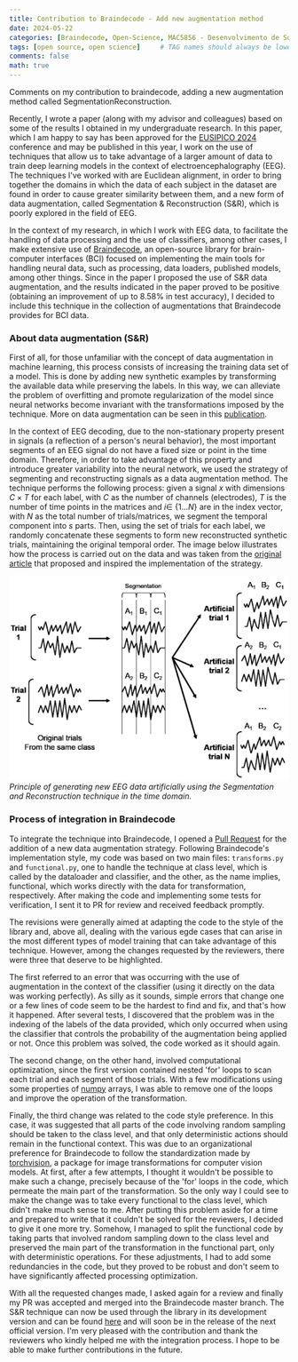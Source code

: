 ```yaml
---
title: Contribution to Braindecode - Add new augmentation method
date: 2024-05-22
categories: [Braindecode, Open-Science, MAC5856 - Desenvolvimento de Software Livre]
tags: [open source, open science]     # TAG names should always be lowercase
comments: false
math: true
---
```


Comments on my contribution to braindecode, adding a new augmentation method called SegmentationReconstruction.

<!--
Recentemente, eu escrevi junto ao meu orientador e colega [Bruno Aristimunha](https://github.com/bruAristimunha) um paper a partir de alguns resultados que obtive na minha pesquisa de iniciação científica na graduação. Neste paper, o qual estou feliz em poder dizer que foi aprovado para a conferência EUSIPICO 2024 e poderá ser publicado futuramente, eu trabalho com o uso de técnicas que permitem usufruir de uma maior quantidade de dados para treinamento de modelos de aprendizado profundo no contexto de eletroencefalografia (EEG). As técnicas com as quais eu trabalhei foram alinhamento euclidiano, de forma a aproximar os domínios em que os dados de cada sujeito no dataset se encontram e provocar maior similaridade entre estes e, uma nova forma de aumentação de dados, chamada Segmentação & Reconstrução (S&R), pouco explarada no contexto em que me insiro.

No contexto da minha pesquisa, em que trabalho com dados de EEG, para facilitar o manuseio de processamento de dados e utilização de classificardores, entre outros casos, eu utilizo ostensivamente o [Braindecode](https://braindecode.org/stable/index.html), uma biblioteca open-source para interfaces cérebro-computador (BCI) focada em implementar as principais ferramentas para manusear dados neurais, como processamentos, carregadores de dados, modelos publicados, entre outras coisas. Uma vez que no paper eu propus a utilização da aumentação de dados S&R, e os resultado indicados no paper se mostraram positivos (obtendo uma melhora de até 8.58% na acurácia de teste), decidi por incluir esta técnica no acervo de aumentações que o Braindecode fornece para dados de BCI.
-->

Recently, I wrote a paper (along with my advisor and colleagues) based on some of the results I obtained in my undergraduate research. In this paper, which I am happy to say has been approved for the [EUSIPICO 2024](https://eusipcolyon.sciencesconf.org/) conference and may be published in this year, I work on the use of techniques that allow us to take advantage of a larger amount of data to train deep learning models in the context of electroencephalography (EEG). The techniques I've worked with are Euclidean alignment, in order to bring together the domains in which the data of each subject in the dataset are found in order to cause greater similarity between them, and a new form of data augmentation, called Segmentation & Reconstruction (S&R), which is poorly explored in the field of EEG.

In the context of my research, in which I work with EEG data, to facilitate the handling of data processing and the use of classifiers, among other cases, I make extensive use of [Braindecode](https://braindecode.org/stable/index.html), an open-source library for brain-computer interfaces (BCI) focused on implementing the main tools for handling neural data, such as processing, data loaders, published models, among other things. Since in the paper I proposed the use of S&R data augmentation, and the results indicated in the paper proved to be positive (obtaining an improvement of up to 8.58% in test accuracy), I decided to include this technique in the collection of augmentations that Braindecode provides for BCI data.
### About data augmentation (S&R)

<!--
Primeiramente, para aqueles que não estejam familiarizados com o conceito de aumentação de dados em machine learning, esse processo consiste no aumento do conjunto de dados de treino de um modelo. Isso é feito ao se adicionar novos exemplos sintéticos a partir da transformação dos dados disponíveis enquanto preservamos as labels. Dessa forma, podemos aliviar o problema de overfitting e promovemos regularização do modelo uma vez que redes neurais se tornam invariantes com as transformações impostas pela técnica. Mais sobre aumentação de dados pode ser visto nesta [publicação](https://aws.amazon.com/pt/what-is/data-augmentation/#:~:text=Deep%20learning%20models%20rely%20on,data%20is%20vital%20in%20training.).

No contexto de decodificação de EEG, devido à propriedade não estacionária presente nos sinais (reflexo do comportamento neural de uma pessoa), os segmentos mais importantes de um sinal de EEG não possuem um tamanho ou um ponto fixo no domínio temporal. Dessa forma, para aproveitar essa propriedade e introduzir maior variabilidade à rede neural, utilizamos a estratégia de segmentação e reconstrução de sinais como um método de aumentação de dados. A técnica é feita, portanto, da seguinte forma: dados um sinal $x$ com dimensões $C x T$ para cada classe, nós segmentamos a componente temporal em $s$ partes. Então, através do conjunto de trials para cada classe, nós concatenamos de forma aleatória esses segmentos para formar novos trials sintéticos reconstruídos, mantendo a ordem temporal original. A imagem abaixo ilustra como o processo é realizado nos dados e foi retirada do [artigo original](https://ieeexplore.ieee.org/stamp/stamp.jsp?tp=&arnumber=7109822) que propôs e inspirou a implementação da estratégia.
-->
First of all, for those unfamiliar with the concept of data augmentation in machine learning, this process consists of increasing the training data set of a model. This is done by adding new synthetic examples by transforming the available data while preserving the labels. In this way, we can alleviate the problem of overfitting and promote regularization of the model since neural networks become invariant with the transformations imposed by the technique. More on data augmentation can be seen in this [publication](https://aws.amazon.com/pt/what-is/data-augmentation/#:~:text=Deep%20learning%20models%20rely%20on,data%20is%20vital%20in%20training.).

In the context of EEG decoding, due to the non-stationary property present in signals (a reflection of a person's neural behavior), the most important segments of an EEG signal do not have a fixed size or point in the time domain. Therefore, in order to take advantage of this property and introduce greater variability into the neural network, we used the strategy of segmenting and reconstructing signals as a data augmentation method. The technique performs the following process: given a signal $x$ with dimensions $C \times T$ for each label, with $C$ as the number of channels (electrodes), $T$ is the number of time points in the matrices and $i ∈$ {$1 . . . N$} are in the index vector, with $N$ as the total number of trials/matrices, we segment the temporal component into $s$ parts. Then, using the set of trials for each label, we randomly concatenate these segments to form new reconstructed synthetic trials, maintaining the original temporal order. The image below illustrates how the process is carried out on the data and was taken from the [original article](https://ieeexplore.ieee.org/stamp/stamp.jsp?tp=&arnumber=7109822) that proposed and inspired the implementation of the strategy.

![Data Augmentation](assets/img/data_augmentation.png)
_Principle of generating new EEG data artificially using the Segmentation and Reconstruction technique in the time domain._

### Process of integration in Braindecode
<!--
Para integração da técnica ao Braindecode, eu abri um [Pull Request](https://github.com/braindecode/braindecode/pull/608) solicitando a adição de uma nova estratégia de aumentação de dados. Seguindo o estilo de implementação do Braindecode, meu código se baseou em dois arquivos principais: `transforms.py` e `functional.py`, uma para lidar com a técnica a nível de classe, a qual é chamada pelo dataloader e pelo classificador, e outra, como o próprio nome diz, funcional, a qual trabalha diretamente com os dados para transformação, respectivamente. Após fazer o código e implementar alguns testes para verificação, enviei para revisão no PR e obtive feedback prontamente. 

As revisões em geral visavam adequar o código ao estilo da biblioteca e principalmente lidar com os diversos egde cases que podem surgir nos mais diferentes tipos de treinamento de modelos que possam se aproveitar desta técnica. Todavia, entre as alterações pedidas pelos revisores houve três que merecem mais destaque. 

A primeira se referia a um erro que estava ocorrendo com o uso da aumentação no contexto do classificador (usando diretamente nos dados estava funcionando perfeitamente). Por mais bobo que pareça, os erros simples que alteram uma ou poucas linhas de código parecem ser os mais difíceis de se encontrar e consertar, e foi dessa forma que ocorreu. Depois de algum tempo quebrando a cabeça, descobri que o problema estava na indexação das classes dos dados fornecidos, que ocorria somente no uso do classificador que controla a probabilidade da aumentação ser aplicada ou não. Resolvido esse problema, o código voltou a funcionar como deveria. 

A segunda alteração por outro lado envolvia otimização computacional, uma vez que a primeira versão continha laços for aninhados para varrer cada trial e cada segmento desses trials. Com algumas modificações utilizando algumas propriedades de arrays [numpy](https://numpy.org/) fui capaz de suprimir um dos laços e melhorar o funcionamento da transformação. 

Por fim, a terceira alteralção estava relacionada à preferência de estilo de organização do código. Nesse caso, foi sugerido que todas as partes do código que envolvessem amostragens aleatórias fossem levadas para o nível de classe, e que somente ações determísticas ficassem no contexto funcional. Isso se devia à uma preferência organizacional para que o Braindecode seguisse a padronização feita pelo [torchvision](https://pytorch.org/vision/stable/index.html), um pacote para transformações de imagens para modelos de visão computacional. Em um primeiro momento, depois de algumas tentativas, acreditei que não seria possível fazer tal alteração devido justamente aos laços for do código, que permeiam o parte principal da transformação. Assim, a única forma que vi para realizar a alteração era fazendo com que todo funcional fosse levado para o nível de classe, o que não fazia muito sentido para mim. Depois de deixar esse problema de lado por algumas horas e preparado para escrever que não era possível resolvê-lo para os revisores, decidi tentar mais uma vez. De alguma forma, consegui dividir o código funcional levando partes que envolviam amostragem aleatória para o nível de classe e preservei o parte principal da transformação na parte funcional, somente com operações determinísticas. Para esses ajustes, tive de adicionar algumas redundâncias no código mas que se mostraram robustas e que não parecem ter afetado significativemente no que se refere à otimização do processamento. 

Com todas as alterações solicitadas feitas, pedi novamente por uma revisão e finalmente meu PR foi aceito e mergeado para a branch master do Braindecode. A técnica S&R já pode ser utilizada através da biblioteca na sua versão de desenvolvimento e pode ser encontrada [aqui](https://braindecode.org/dev/generated/braindecode.augmentation.SegmentationReconstruction.html) e em breve estará na release da próxima versão oficial. Estou muito satisfeito com a contribuição e agradeço aos revisores que me ajudaram gentilmente no processo de integração. Espero que futuramente possa fazer novas contribuições. 
-->

To integrate the technique into Braindecode, I opened a [Pull Request](https://github.com/braindecode/braindecode/pull/608) for the addition of a new data augmentation strategy. Following Braindecode's implementation style, my code was based on two main files: `transforms.py` and `functional.py`, one to handle the technique at class level, which is called by the dataloader and classifier, and the other, as the name implies, functional, which works directly with the data for transformation, respectively. After making the code and implementing some tests for verification, I sent it to PR for review and received feedback promptly. 

The revisions were generally aimed at adapting the code to the style of the library and, above all, dealing with the various egde cases that can arise in the most different types of model training that can take advantage of this technique. However, among the changes requested by the reviewers, there were three that deserve to be highlighted. 

The first referred to an error that was occurring with the use of augmentation in the context of the classifier (using it directly on the data was working perfectly). As silly as it sounds, simple errors that change one or a few lines of code seem to be the hardest to find and fix, and that's how it happened. After several tests, I discovered that the problem was in the indexing of the labels of the data provided, which only occurred when using the classifier that controls the probability of the augmentation being applied or not. Once this problem was solved, the code worked as it should again. 

The second change, on the other hand, involved computational optimization, since the first version contained nested 'for' loops to scan each trial and each segment of those trials. With a few modifications using some properties of [numpy](https://numpy.org/) arrays, I was able to remove one of the loops and improve the operation of the transformation. 

Finally, the third change was related to the code style preference. In this case, it was suggested that all parts of the code involving random sampling should be taken to the class level, and that only deterministic actions should remain in the functional context. This was due to an organizational preference for Braindecode to follow the standardization made by [torchvision](https://pytorch.org/vision/stable/index.html), a package for image transformations for computer vision models. At first, after a few attempts, I thought it wouldn't be possible to make such a change, precisely because of the 'for' loops in the code, which permeate the main part of the transformation. So the only way I could see to make the change was to take every functional to the class level, which didn't make much sense to me. After putting this problem aside for a time and prepared to write that it couldn't be solved for the reviewers, I decided to give it one more try. Somehow, I managed to split the functional code by taking parts that involved random sampling down to the class level and preserved the main part of the transformation in the functional part, only with deterministic operations. For these adjustments, I had to add some redundancies in the code, but they proved to be robust and don't seem to have significantly affected processing optimization. 

With all the requested changes made, I asked again for a review and finally my PR was accepted and merged into the Braindecode master branch. The S&R technique can now be used through the library in its development version and can be found [here](https://braindecode.org/dev/generated/braindecode.augmentation.SegmentationReconstruction.html) and will soon be in the release of the next official version. I'm very pleased with the contribution and thank the reviewers who kindly helped me with the integration process. I hope to be able to make further contributions in the future. 

